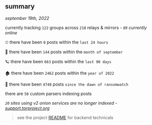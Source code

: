 
## summary
_september 19th, 2022_

currently tracking `122` groups across `218` relays & mirrors - _`89` currently online_

⏲ there have been `0` posts within the `last 24 hours`

🦈 there have been `144` posts within the `month of september`

🪐 there have been `663` posts within the `last 90 days`

🏚 there have been `2462` posts within the `year of 2022`

🦕 there have been `4748` posts `since the dawn of ransomwatch`

there are `58` custom parsers indexing posts

_`20` sites using v2 onion services are no longer indexed - [support.torproject.org](https://support.torproject.org/onionservices/v2-deprecation/)_

> see the project [README](https://github.com/joshhighet/ransomwatch#ransomwatch--) for backend technicals
